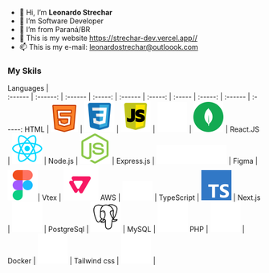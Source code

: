 - 👋 Hi, I’m **Leonardo Strechar**
- 👀 I’m Software Developer
- 🌱 I’m from Paraná/BR
- 💞️ This is my website <https://strechar-dev.vercel.app//>
- 📫 This is my e-mail: leonardostrechar@outloook.com

### **My Skils**

Languages |        
:------  | :------:                   |    :------    | :-----:                           | :------          |   :-----:                         | :-----      | :-----:          | :------ | :-----:
HTML      | ![teste](./imgs/html.svg)  | ![teste](./imgs/css.svg)   | ![teste](./imgs/javascript.svg)  | ![teste](./imgs/nest.svg) | ![teste](./imgs/mongo.svg) |
React.JS  | ![teste](./imgs/react.svg) | Node.js        | ![teste](./imgs/node.svg)         | Express.js        | ![teste](./imgs/express.svg)      | Figma         | ![teste](./imgs/figma.svg)| Vtex      | ![teste](./imgs/vtex.svg) 
AWS       | ![teste](./imgs/aws.svg)   | TypeScript     | ![teste](./imgs/typescript.svg)   | Next.js           | ![teste](./imgs/next.svg)         | PostgreSql    | ![teste](./imgs/postgresql.svg) | MySQL         | ![teste](./imgs/mysql.svg)
PHP       | ![teste](./imgs/php.svg)   | Docker         | ![teste](./imgs/docker.svg)       | Tailwind css      | ![teste](./imgs/tailwind.svg)     | 
 
